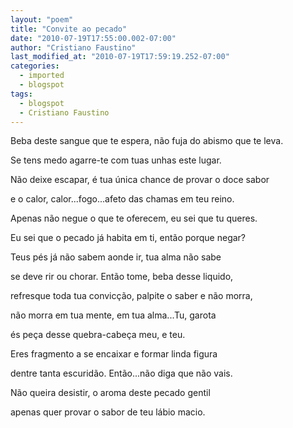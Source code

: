 ```yaml
---
layout: "poem"
title: "Convite ao pecado"
date: "2010-07-19T17:55:00.002-07:00"
author: "Cristiano Faustino"
last_modified_at: "2010-07-19T17:59:19.252-07:00"
categories:
  - imported
  - blogspot
tags:
  - blogspot
  - Cristiano Faustino
---
```


Beba deste sangue que te espera, não fuja do abismo que te leva.

Se tens medo agarre-te com tuas unhas este lugar.

Não deixe escapar, é tua única chance de provar o doce sabor

e o calor, calor...fogo...afeto das chamas em teu reino.

Apenas não negue o que te oferecem, eu sei que tu queres.

Eu sei que o pecado já habita em ti, então porque negar?

Teus pés já não sabem aonde ir, tua alma não sabe

se deve rir ou chorar. Então tome, beba desse liquido,

refresque toda tua convicção, palpite o saber e não morra,

não morra em tua mente, em tua alma...Tu, garota

és peça desse quebra-cabeça meu, e teu.

Eres fragmento a se encaixar e formar linda figura

dentre tanta escuridão. Então...não diga que não vais.

Não queira desistir, o aroma deste pecado gentil

apenas quer provar o sabor de teu lábio macio.